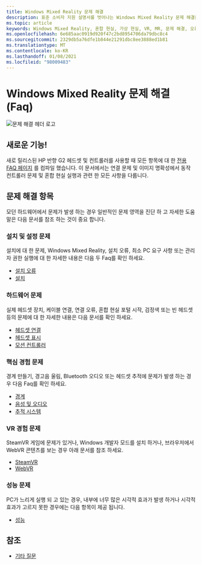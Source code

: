 ```yaml
---
title: Windows Mixed Reality 문제 해결
description: 표준 소비자 지원 설명서를 벗어나는 Windows Mixed Reality 문제 해결을 최신 상태로 유지 합니다.
ms.topic: article
keywords: Windows Mixed Reality, 혼합 현실, 가상 현실, VR, MR, 문제 해결, 오류, 도움말, 지원
ms.openlocfilehash: 6e685aac0919d920f47c2bd8954706da79dbc8c4
ms.sourcegitcommit: 2329db5a76dfe1b844e21291dbc8ee3888ed1b81
ms.translationtype: MT
ms.contentlocale: ko-KR
ms.lasthandoff: 01/08/2021
ms.locfileid: "98009483"
---
```

# <a name="troubleshooting-windows-mixed-reality-faqs"></a>Windows Mixed Reality 문제 해결 (Faq)

![문제 해결 헤더 로고](images/1050px-Mixedrealityportal.png)

## <a name="whats-new"></a>새로운 기능!

새로 릴리스된 HP 반향 G2 헤드셋 및 컨트롤러를 사용할 때 모든 항목에 대 한 [전용 FAQ 페이지](reverbG2-faq.md) 를 컴파일 했습니다. 이 문서에서는 연결 문제 및 이미지 명확성에서 동작 컨트롤러 문제 및 혼합 현실 실행과 관련 한 모든 사항을 다룹니다.

## <a name="troubleshooting-topics"></a>문제 해결 항목

모던 하드웨어에서 문제가 발생 하는 경우 일반적인 문제 영역을 진단 하 고 자세한 도움말은 다음 문서를 참조 하는 것이 중요 합니다. 

### <a name="installation-and-setup-issues"></a>설치 및 설정 문제

설치에 대 한 문제, Windows Mixed Reality, 설치 오류, 최소 PC 요구 사항 또는 관리자 권한 실행에 대 한 자세한 내용은 다음 두 Faq를 확인 하세요.

- [설치 오류](installation_errors.md)
- [설치](wmr-setup-faq.md)

### <a name="hardware-issues"></a>하드웨어 문제

실제 헤드셋 장치, 케이블 연결, 연결 오류, 혼합 현실 포털 시작, 검정색 또는 빈 헤드셋 등의 문제에 대 한 자세한 내용은 다음 문서를 확인 하세요.

- [헤드셋 연결](headset-connectivity.md)
- [헤드셋 표시](headset-display.md)
- [모션 컨트롤러](motion-controller-problems.md)

### <a name="core-experience-issues"></a>핵심 경험 문제

경계 만들기, 경고음 울림, Bluetooth 오디오 또는 헤드셋 추적에 문제가 발생 하는 경우 다음 Faq를 확인 하세요.

- [경계](boundary-questions.md)
- [음성 및 오디오](speech-and-audio.md)
- [추적 시스템](tracking.md)

### <a name="vr-experience-issues"></a>VR 경험 문제

SteamVR 게임에 문제가 있거나, Windows 개발자 모드를 설치 하거나, 브라우저에서 WebVR 콘텐츠를 보는 경우 아래 문서를 참조 하세요.

- [SteamVR](steamvr-questions.md)
- [WebVR](webvr-questions.md)

### <a name="performance-issues"></a>성능 문제 

PC가 느리게 실행 되 고 있는 경우, 내부에 너무 많은 시각적 효과가 발생 하거나 시각적 효과가 고르지 못한 경우에는 다음 항목이 제공 됩니다.

- [성능](performance-questions.md)

## <a name="see-also"></a>참조
- [기타 질문](other-questions.md)
